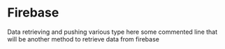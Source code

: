 # Firebase
Data retrieving and pushing various type
here some commented line that will be another method to retrieve data from firebase
